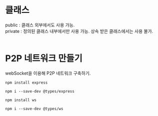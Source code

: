 # 클래스

public : 클래스 외부에서도 사용 가능.
<br>
private : 정의된 클래스 내부에서만 사용 가능. 상속 받은 클래스에서는 사용 불가.
<br>
<br>

# P2P 네트워크 만들기

webSocket을 이용해 P2P 네트워크 구축하기.

```shell
npm install express

npm i --save-dev @types/express
```

```shell
npm install ws

npm i --save-dev @types/ws
```

